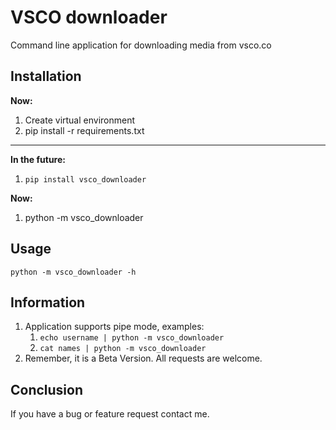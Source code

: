 # VSCO downloader
Command line application for downloading media from vsco.co

## Installation

**Now:**
1. Create virtual environment
2. pip install -r requirements.txt
---
**In the future:**
1. ```pip install vsco_downloader```

**Now:**
1. python -m vsco_downloader

## Usage

```python -m vsco_downloader -h```

## Information
1. Application supports pipe mode, examples:
   1. ```echo username | python -m vsco_downloader```
   2. ```cat names | python -m vsco_downloader```
2. Remember, it is a Beta Version. All requests are welcome.

## Conclusion

If you have a bug or feature request contact me.
